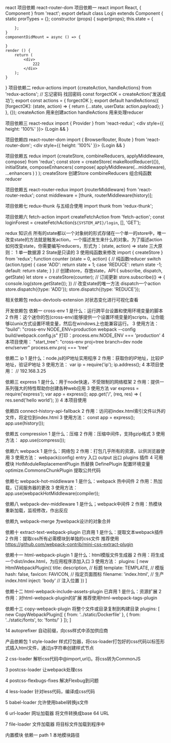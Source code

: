 
react 项目依赖 react-router-dom
项目依赖一 react
import React, { Component } from 'react';
export default class Login extends Component {
    static prorTypes = {};
    constructor (props) {
        super(props);
        this.state = {

        };
    }
    componentDidMount = async () => {

    }
    render () {
        return (
            <div>
                222
            </div>
        );
    }
}
项目依赖二 redux-actions
import {createAction, handleActions} from 'redux-actions';
// 忘记密码 找回密码
const forgectOK = createAction('发送成功');
export const actions = {
    forgectOK
};
export default handleActions({
    [forgectOK]: (state, action) => {
        return {...state, userData: action.payload};
    }
}, {});
createAction 用来创建action
handleActions 用来处理reducer

项目依赖三 react-redux
import { Provider } from 'react-redux';
<Provider store={store}>
    <BrowserRouter>
        <div style={{ height: '100%' }}>
            {Login && <Route path='/login' component={Login} />}
        </div>
    </BrowserRouter>
</Provider>

项目依赖四 react-router-dom
import { BrowserRouter, Route } from 'react-router-dom';
<Provider store={store}>
    <BrowserRouter>
        <div style={{ height: '100%' }}>
            {Login && <Route path='/login' component={Login} />}
        </div>
    </BrowserRouter>
</Provider>

项目依赖五 redux
import {createStore, combineReducers, applyMiddleware, compose} from 'redux';
const store = createStore(
    makeRootReducer({}),
    initialState,
    composeEnhancers(
        compose(
            applyMiddleware(...middleware),
            ...enhancers
        )
    )
);
createStore 创建Store
combineReducers 组合纯函数reducer

项目依赖五 react-router-redux
import {routerMiddleware} from 'react-router-redux';
const middleware = [thunk, routerMiddleware(history)];

项目依赖七 redux-thunk 与五结合使用
import thunk from 'redux-thunk';

项目依赖六 fetch-action
import createFetchAction from 'fetch-action';
const loginForest = createFetchAction(`${SYSTEM_API}/login`, [], 'GET');


redux 知识点
所有的state都以一个对象树的形式存储在一个单一的store中，唯一改变state的方法就是触发action，一个描述发生来什么的对象。为了描述action如何改变state，你需要编写reducers，形式为：(state, action) => state
三大原则：
1 单一数据源
2 State是只读的
3 使用纯函数来修改
import { createStore } from 'redux';
function counter (state = 0, action) { // 纯函数reducer
    switch (action.type) {
        case 'ADD': return state + 1;
        case 'REDUCE': return state -1;
        default: return state;
    }
}
// 创建store，存放state，API:{ subscribe, dispatch, getState}
let store = createStore(counter);
// 订阅更新
store.subscribe(() => {
    console.log(store.getState());
})
// 改变state的唯一方法 dispatch一个action
store.dispatch({type: 'ADD'});
store.dispatch({type: 'REDUCE'});

相关依赖包
redux-devtools-extension
对状态变化进行可视化查看

开发依赖包
依赖一 cross-env
1 是什么：运行跨平台设置和使用环境变量的脚本
2 作用：这个迷你的包(cross-env)能够提供一个设置环境变量的scripts，让你能够以unix方式设置环境变量，然后在windows上也能兼容运行。
3 使用方法：
"build": "cross-env NODE_ENV=production webpack --config build/webpack.config.js"
打印：process.env.NODE_ENV === 'production'
4 本项目使用：
"start_tree": "cross-env proj=tree branch=dev node env/server"
process.env.proj === 'tree'

依赖二 ip
1 是什么：node.js的IP地址实用程序
2 作用：获取你的IP地址，比较IP地址，验证IP地址
3 使用方法：
var ip = require('ip');
ip.address();
4 本项目使用： // 192.168.3.25

依赖三 express
1 是什么：用于node快速，不受限制的网络框架
2 作用：提供一系列强大的特性帮助你创建各种web应用
3 使用方法
var express = require('express');
var app = express();
app.get('/', (req, res) => {
    res.send('hello world');
})
4 本项目使用

依赖四 connect-history-api-fallback
2 作用：访问初index.html索引文件以外的文件，将定位到index.html
3 使用方法：
const app = express();
app.use(history());

依赖五 compression
1 是什么：压缩
2 作用：压缩中间件，支持gzip格式
3 使用方法：
app.use(compress());

依赖六 webpack
1 是什么：网络包
2 作用：打包几乎所有的资源，以供浏览器使用
3 使用方法：
webpack(config)
entry 入口
output 出口
plugins 插件
4 可用模块
HotModuleReplacementPlugin 热替换
DefinePlugin 配置环境变量
optimize.CommonsChunkPlugin 提取公共代码

依赖七 webpack-hot-middleware
1 是什么：webpack 热中间件
2 作用：热加载，订阅服务器的更改
3 使用方法：
app.use(webpackHotMiddleware(compiler));

依赖八 webpack-dev-middleware
1 是什么；webpack中间件
2 作用：热模块重新加载，监视修改，作出反应

依赖九 webpack-merge
为webpack设计的对象合并

依赖十 extract-text-webpack-plugin 已弃用
1 是什么：提取文本webpack插件
2 作用：提取css所有必需模块到单独的css文件
推荐使用 https://github.com/webpack-contrib/mini-css-extract-plugin

依赖十一 html-webpack-plugin
1 是什么：html模版文件生成器
2 作用：将生成一个dist/index.html，为应用程序添加入口
3 使用方法：
plugins: [
    new HtmlWebpackPlugin({
        title: description, // 标题
        template: TEMPLATE, // 模版
        hash: false,
        favicon: FAVICON, // 指定页面图标
        filename: 'index.html', // 生产index.html
        inject: 'body' // 注入位置
    })
]

依赖十二 html-webpack-include-assets-plugin 已弃用
1 是什么：资源扩展
2 作用：对html-webpack-plugin的扩展
推荐使用html-webpack-tags-plugin

依赖十三 copy-webpack-plugin
将整个文件或目录复制到构建目录
plugins: [
    new CopyWebpackPlugin([
        { from: '../static/Dockerfile' },
        { from: '../static/fonts', to: 'fonts/' }
    ]);
]

14 autoprefixer
自动前缀，向css样式中添加供应商

产品依赖包 
1 style-loader
样式打包器，将css-loader打包好的css代码以标签形式插入html文件，通过js字符串创建样式节点

2 css-loader
解析css代码中@import,url()。将css转为CommonJS

3 postcss-loader
让webpack处理css

4 postcss-flexbugs-fixes
解决Flexbug到问题

4 less-loader
针对less代码，编译成css代码

5 babel-loader
允许使用babel转换js文件

6 url-loader
网址加载器 将文件转换成base 64 URL

7 file-loader
文件加载器 将目标文件加载到程序中


内置模块
依赖一 path
1 本地模块路径